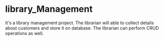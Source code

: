 # library_Management
It's a library management project. The librarian will able to collect details about customers and store it on database. The librarian can perform CRUD operations as well.
